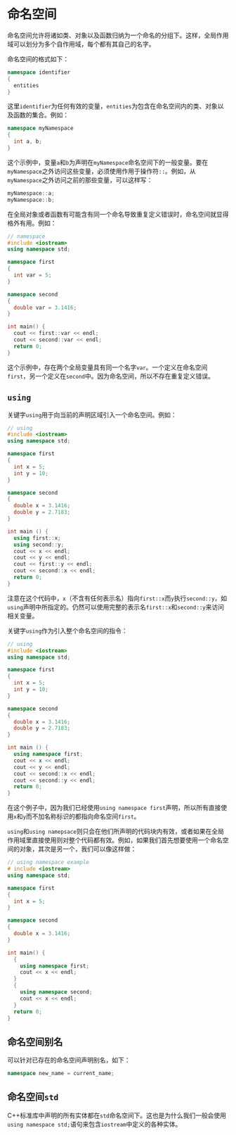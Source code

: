 # 命名空间

命名空间允许将诸如类、对象以及函数归纳为一个命名的分组下。这样，全局作用域可以划分为多个自作用域，每个都有其自己的名字。

命名空间的格式如下：

```c++
namespace identifier
{
  entities
}
```

这里`identifier`为任何有效的变量，`entities`为包含在命名空间内的类、对象以及函数的集合。例如：

```cpp
namespace myNamespace
{
  int a, b;
}
```

这个示例中，变量`a`和`b`为声明在`myNamespace`命名空间下的一般变量。要在`myNamespace`之外访问这些变量，必须使用作用于操作符`::`。例如，从`myNamespace`之外访问之前的那些变量，可以这样写：

```cpp
myNamespace::a;
myNamespace::b;
```

在全局对象或者函数有可能含有同一个命名导致重复定义错误时，命名空间就显得格外有用。例如：

```cpp
// namespace
#include <iostream>
using namespace std;

namespace first
{
  int var = 5;
}

namespace second
{
  double var = 3.1416;
}

int main() {
  cout << first::var << endl;
  cout << second::var << endl;
  return 0;
}
```

这个示例中，存在两个全局变量具有同一个名字`var`。一个定义在命名空间`first`，另一个定义在`second`中。因为命名空间，所以不存在重复定义错误。

## `using`

关键字`using`用于向当前的声明区域引入一个命名空间。例如：

```cpp
// using
#include <iostream>
using namespace std;

namespace first
{
  int x = 5;
  int y = 10;
}

namespace second
{
  double x = 3.1416;
  double y = 2.7183;
}

int main () {
  using first::x;
  using second::y;
  cout << x << endl;
  cout << y << endl;
  cout << first::y << endl;
  cout << second::x << endl;
  return 0;
}
```

注意在这个代码中，`x`（不含有任何表示名）指向`first::x`而`y`执行`second::y`，如`using`声明中所指定的。仍然可以使用完整的表示名`first::x`和`second::y`来访问相关变量。

关键字`using`作为引入整个命名空间的指令：

```cpp
// using
#include <iostream>
using namespace std;

namespace first
{
  int x = 5;
  int y = 10;
}

namespace second
{
  double x = 3.1416;
  double y = 2.7183;
}

int main () {
  using namespace first;
  cout << x << endl;
  cout << y << endl;
  cout << second::x << endl;
  cout << second::y << endl;
  return 0;
}
```

在这个例子中，因为我们已经使用`using namespace first`声明，所以所有直接使用`x`和`y`而不加名称标识的都指向命名空间`first`。

`using`和`using namepsace`则只会在他们所声明的代码块内有效，或者如果在全局作用域里直接使用则对整个代码都有效。例如，如果我们首先想要使用一个命名空间的对象，其次是另一个，我们可以像这样做：

```cpp
// using namespace example
# include <iostream>
using namespace std;

namespace first
{
  int x = 5;
}

namespace second
{
  double x = 3.1416;
}

int main() {
  {
    using namespace first;
    cout << x << endl;
  }
  {
    using namespace second;
    cout << x << endl;
  }
  return 0;
}
```

## 命名空间别名

可以针对已存在的命名空间声明别名，如下：

```cpp
namespace new_name = current_name;
```

## 命名空间`std`

C++标准库中声明的所有实体都在`std`命名空间下。这也是为什么我们一般会使用`using namespace std;`语句来包含`iostream`中定义的各种实体。